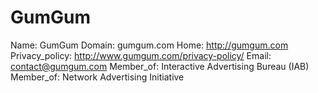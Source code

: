 
# GumGum

Name: GumGum
Domain: gumgum.com
Home: http://gumgum.com
Privacy_policy: http://www.gumgum.com/privacy-policy/
Email: contact@gumgum.com
Member_of: Interactive Advertising Bureau (IAB)
Member_of: Network Advertising Initiative
